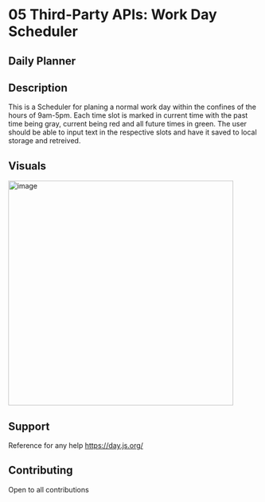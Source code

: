 # 05 Third-Party APIs: Work Day Scheduler

## Daily Planner




## Description
This is a Scheduler for planing a normal work day within the confines of the hours of 9am-5pm. Each time slot is marked in current time with the past time being gray, current being red and all future times in green. The user should be able to input text in the respective slots and have it saved to local storage and retreived.


## Visuals
<img width="452" alt="image" src="https://user-images.githubusercontent.com/118090944/210286123-39c33e58-de09-497f-9349-9edba30c519c.png">



## Support

Reference for any help
https://day.js.org/


## Contributing

Open to all contributions
